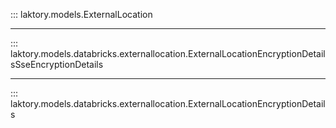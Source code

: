 ::: laktory.models.ExternalLocation

---

::: laktory.models.databricks.externallocation.ExternalLocationEncryptionDetailsSseEncryptionDetails

---

::: laktory.models.databricks.externallocation.ExternalLocationEncryptionDetails
